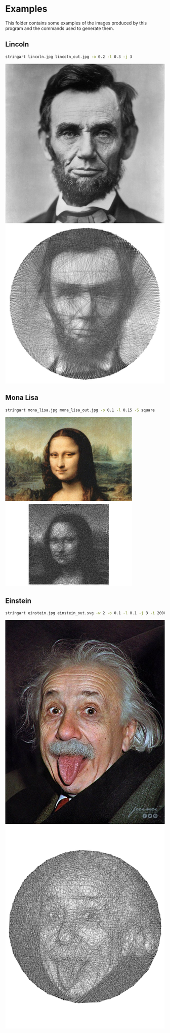 # Examples

This folder contains some examples of the images produced by this program and the commands used to generate them.

## Lincoln

```sh
stringart lincoln.jpg lincoln_out.jpg -o 0.2 -l 0.3 -j 3
```

![Lincoln input](./lincoln.jpg)
![Lincoln output](./lincoln_out.jpg)

## Mona Lisa

```sh
stringart mona_lisa.jpg mona_lisa_out.jpg -o 0.1 -l 0.15 -S square
```

![Mona Lisa input](./mona_lisa.jpg)
![Mona Lisa output](./mona_lisa_out.jpg)

## Einstein

```sh
stringart einstein.jpg einstein_out.svg -w 2 -o 0.1 -l 0.1 -j 3 -i 2000 -n 200
```

![Einstein input](./einstein.jpg)
![Einstein output](./einstein_out.svg)
